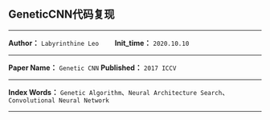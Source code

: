 ## GeneticCNN代码复现

***
**Author：** `Labyrinthine Leo`&emsp;&emsp; **Init_time：**  `2020.10.10`

***
**Paper Name：**  `Genetic CNN`
**Published：** `2017 ICCV`

***
**Index Words：** `Genetic Algorithm`、`Neural Architecture Search`、`Convolutional Neural Network`

***
